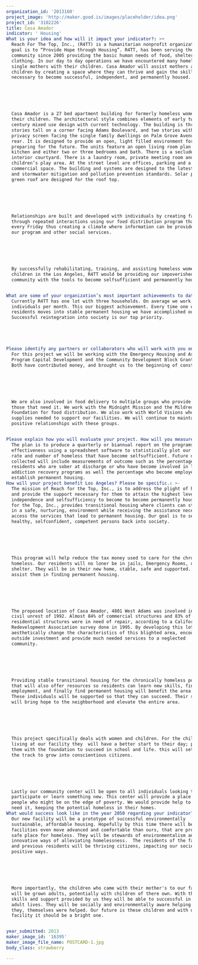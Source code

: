 ```yaml
---
organization_id: '2013160'
project_image: 'http://maker.good.is/images/placeholder/idea.png'
project_id: '3102226'
title: Casa Amador
indicator: ' Housing'
What is your idea and how will it impact your indicator?: >+
  Reach For The Top, Inc., (R4TT) is a humanitarian nonprofit organization, our
  goal is to “Provide Hope through Housing”. R4TT, has been serving the
  community since 2005 providing the basic human needs of food, shelter, and
  clothing. In our day to day operations we have encountered many homeless
  single mothers with their children. Casa Amador will assist mothers and their
  children by creating a space where they can thrive and gain the skill set
  necessary to become successful, independent, and permanently housed. 






  Casa Amador is a 27 bed apartment building for formerly homeless women and
  their children. The architectural style combines elements of early twentieth
  century mixed use design with current technology. The building is three
  stories tall on a corner facing Adams Boulevard, and two stories with a
  privacy screen facing the single family dwellings on Palm Grove Avenue in the
  rear. It is designed to provide an open, light filled environment for families
  preparing for the future. The units feature an open living room plan with
  kitchen and either two or three bedrooms and bath. There is a secluded
  interior courtyard. There is a laundry room, private meeting room and outdoor
  children’s play area. At the street level are offices, parking and a
  commercial space. The building and systems are designed to the latest CalGreen
  and stormwater mitigation and pollution prevention standards. Solar panels and
  green roof are designed for the roof top.






  Relationships are built and developed with individuals by creating familiarity
  through repeated interactions using our food distribution program that is done
  every Friday thus creating a climate where information can be provided about
  our program and other social services. 






  By successfully rehabilitating, training, and assisting homeless women and
  children in the Los Angeles, R4TT would be providing our impoverished
  community with the tools to become selfsufficient and permanently housed.


What are some of your organization’s most important achievements to date?: >+
  Currently R4TT has one lot with three households. On average we work with 30
  individuals per month. This our biggest achievement. Every time one of our
  residents moves into stable permanent housing we have accomplished our goal. 
  Successful reintegration into society is our top priority. 





Please identify any partners or collaborators who will work with you on this project.: >+
  For this project we will be working with the Emergency Housing and Assistance
  Program Capital Development and the Community Development Block Grant Program.
  Both have contributed money, and brought us to the beginning of construction.






  We are also involved in food delivery to multiple groups who provide food to
  those that need it. We work with the Midnight Mission and the Mildred Cursh
  Foundation for food distribution. We also work with World Visions who provides
  supplies needed to support our facilities. We will continue to maintain our
  positive relationships with these groups.


Please explain how you will evaluate your project. How will you measure success?: >-
  The plan is to produce a quarterly or biannual report on the programs
  effectiveness using a spreadsheet software to statistically plot our success
  rate and number of homeless that have become selfsufficient. Future data
  collected will include measurements of outcome such as the percentage of
  residents who are sober at discharge or who have become involved in local
  addiction recovery programs as well the percentage who become employed and/or
  establish permanent housing.
How will your project benefit Los Angeles? Please be specific.: >-
  The mission of Reach for the Top, Inc., is to address the plight of homeless
  and provide the support necessary for them to attain the highest level of
  independence and selfsufficiency to become to become permanently housed. Reach
  for the Top, Inc., provides transitional housing where clients can stabilize
  in a safe, nurturing, environment while receiving the assistance necessary to
  access the services that lead to permanent housing. Our goal is to send
  healthy, selfconfident, competent persons back into society. 






  This program will help reduce the tax money used to care for the chronically
  homeless. Our residents will no loner be in jails, Emergency Rooms, or
  shelter. They will be in their new home, stable, safe and supported. We will
  assist them in finding permanent housing.






  The proposed location of Casa Amador, 4801 West Adams was involved in the
  civil unrest of 1992. Almost 84% of commercial structures and 83% of
  residential structures were in need of repair, according to a California
  Redevelopment Association survey done in 1995. By developing this lot, it will
  aesthetically change the characteristics of this blighted area, encourage
  outside investment and provide much needed services to a neglected
  community.  






  Providing stable transitional housing for the chronically homeless population
  that will also offer resources so residents can learn new skills, find
  employment, and finally find permanent housing will benefit the area greatly.
  These individuals will be supported so that they can succeed. Their success
  will bring hope to the neighborhood and elevate the entire area. 






  This project specifically deals with women and children. For the children
  living at our facility they  will have a better start to their day; providing
  them with the foundation to succeed in school and life. this will set them on 
  the track to grow into conscientious citizens. 






  Lastly our community center will be open to all individuals looking to
  participate or learn something new. This center will provide a place for
  people who might be on the edge of poverty. We would provide help to those who
  need it, keeping the potential homeless in their homes. 
What would success look like in the year 2050 regarding your indicator?: >+
  Our new facility will be a prototype of successful environmentally
  sustainable, affordable housing. Hopefully by this time there will be
  facilities even move advanced and comfortable than ours, that are providing a
  safe place for homeless. They will be stewards of environmentalism and
  innovative ways of alleviating homelessness.  The residents of the facilities
  and previous residents will be thriving citizens, impacting our society in
  positive ways. 






  More importantly, the children who came with their mother's to our facility
  will be grown adults, potentially with children of there own. With the life
  skills and support provided by us they will be able to successful in their
  adult lives. They will be socially and environmentally aware helping other as
  they, themselves were helped. Our future is these children and with our
  facility it should be a bright one.


year_submitted: 2013
maker_image_id: '16395'
maker_image_file_name: POSTCARD-1.jpg
body_class: strawberry

---
```

